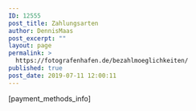 ```yaml
---
ID: 12555
post_title: Zahlungsarten
author: DennisMaas
post_excerpt: ""
layout: page
permalink: >
  https://fotografenhafen.de/bezahlmoeglichkeiten/
published: true
post_date: 2019-07-11 12:00:11
---
```

[payment_methods_info]
